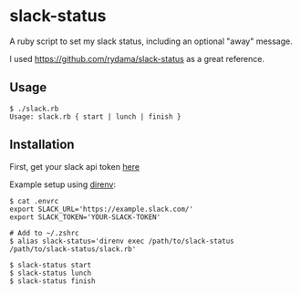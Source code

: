 # slack-status

A ruby script to set my slack status, including an optional "away" message.

I used https://github.com/rydama/slack-status as a great reference.

## Usage

```
$ ./slack.rb
Usage: slack.rb { start | lunch | finish }
```

## Installation

First, get your slack api token [here](https://api.slack.com/docs/oauth-test-tokens)

Example setup using [direnv](https://github.com/direnv/direnv):

```
$ cat .envrc
export SLACK_URL='https://example.slack.com/'
export SLACK_TOKEN='YOUR-SLACK-TOKEN'

# Add to ~/.zshrc
$ alias slack-status='direnv exec /path/to/slack-status /path/to/slack-status/slack.rb'

$ slack-status start
$ slack-status lunch
$ slack-status finish
```

